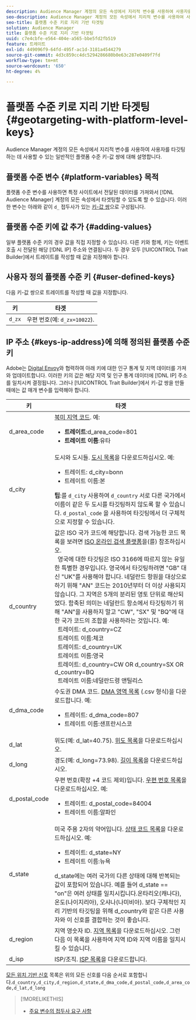 ```yaml
---
description: Audience Manager 계정의 모든 속성에서 지리적 변수를 사용하여 사용자를 타깃팅하는 데 사용할 수 있는 일반적인 플랫폼 수준 키-값 쌍에 대해 설명합니다.
seo-description: Audience Manager 계정의 모든 속성에서 지리적 변수를 사용하여 사용자를 타깃팅하는 데 사용할 수 있는 일반적인 플랫폼 수준 키-값 쌍에 대해 설명합니다.
seo-title: 플랫폼 수준 키로 지리 기반 타겟팅
solution: Audience Manager
title: 플랫폼 수준 키로 지리 기반 타겟팅
uuid: c7e4cbfe-e564-404e-a565-bbe5fd2fb519
feature: 트레이트
exl-id: 449096f9-64fd-495f-ac1d-3181a4544279
source-git-commit: 4d3c859cc4dc5294286680b0e63c287e0409f7fd
workflow-type: tm+mt
source-wordcount: '650'
ht-degree: 4%

---
```


# 플랫폼 수준 키로 지리 기반 타겟팅 {#geotargeting-with-platform-level-keys}

Audience Manager 계정의 모든 속성에서 지리적 변수를 사용하여 사용자를 타깃팅하는 데 사용할 수 있는 일반적인 플랫폼 수준 키-값 쌍에 대해 설명합니다.

<!-- c_tb_platform_vars.xml -->

## 플랫폼 수준 변수 {#platform-variables} 목적

플랫폼 수준 변수를 사용하면 특정 사이트에서 전달된 데이터를 가져와서 [!DNL Audience Manager] 계정의 모든 속성에서 타겟팅할 수 있도록 할 수 있습니다. 이러한 변수는 아래와 같이 `d_` 접두사가 있는 [키-값 쌍](../../reference/key-value-pairs-explained.md)으로 구성됩니다.

## 플랫폼 수준 키에 값 추가 {#adding-values}

일부 플랫폼 수준 키의 경우 값을 직접 지정할 수 있습니다. 다른 키와 함께, 키는 이벤트 호출 시 전달된 해당 [!DNL IP] 주소와 연결됩니다. 두 경우 모두 [!UICONTROL Trait Builder]에서 트레이트를 작성할 때 값을 지정해야 합니다.

## 사용자 정의 플랫폼 수준 키 {#user-defined-keys}

다음 키-값 쌍으로 트레이트를 작성할 때 값을 지정합니다.

| 키 | 타겟 |
|---|---|
| `d_zx` | 우편 번호(예: `d_zx=10022`). |

## IP 주소 {#keys-ip-address}에 의해 정의된 플랫폼 수준 키

Adobe는 [Digital Envoy](https://www.digitalenvoy.com/)와 협력하여 아래 키에 대한 인구 통계 및 지역 데이터를 가져와 업데이트합니다. 이러한 키의 값은 해당 지역 및 인구 통계 데이터에 [!DNL IP] 주소를 일치시켜 결정됩니다. 그러나 [!UICONTROL Trait Builder]에서 키-값 쌍을 만들 때에는 값 매개 변수를 입력해야 합니다.

| 키 | 타겟 |
|--- |--- |
| d_area_code | [북미 지역 코드](https://en.wikipedia.org/wiki/List_of_North_American_Numbering_Plan_area_codes).  예: <ul><li>**트레이트**:d_area_code=801</li><li>**트레이트 이름**:유타</li></ul> |
| d_city | 도시와 도시들. [도시 목록](assets/d_city.txt)을 다운로드하십시오.  예: <ul><li>트레이트: d_city=bonn</li><li>트레이트 이름:본</li></ul> **팁**:를  `d_city` 사용하여  `d_country` 서로 다른 국가에서 이름이 같은 두 도시를 타깃팅하지 않도록 할 수 있습니다. `d_postal_code` 을 사용하여 타깃팅에서 더 구체적으로 지정할 수 있습니다. |
| d_country | 값은 ISO 국가 코드에 해당합니다. 검색 가능한 코드 목록을 보려면 [ISO 온라인 검색 플랫폼](https://www.iso.org/obp/ui/#home)을(를) 참조하십시오. <br>  영국에 대한 타깃팅은 ISO 3166에 따르지 않는 유일한 특별한 경우입니다. 영국에서 타깃팅하려면 &quot;GB&quot; 대신 &quot;UK&quot;를 사용해야 합니다.  네덜란드 항원을 대상으로 하기 위해 &quot;AN&quot; 코드는 2010년부터 더 이상 사용되지 않습니다. 그 지역은 5개의 분리된 영토 단위로 해산되었다. 함축된 의미는 네덜란드 항소에서 타깃팅하기 위해 &quot;AN&quot;을 사용하지 말고 &quot;CW&quot;, &quot;SX&quot; 및 &quot;BQ&quot;에 대한 국가 코드의 조합을 사용하라는 것입니다.  예: <br>  트레이트: d_country=CZ <br>  트레이트 이름:체코 <br>  트레이트: d_country=UK <br>  트레이트 이름:영국 <br>  트레이트: d_country=CW OR d_country=SX OR d_country=BQ <br>  트레이트 이름:네덜란드령 앤틸리스 |
| d_dma_code | 수도권 DMA 코드. [DMA 영역 목록](assets/DMAregions.csv) (.csv 형식)을 다운로드합니다.  예: <ul><li>트레이트: d_dma_code=807</li><li>트레이트 이름:샌프란시스코</li></ul> |
| d_lat | 위도(예: d_lat=40.75). [위도 목록](assets/d_lat.txt)을 다운로드하십시오. |
| d_long | 경도(예: d_long=73.98). [길이 목록](assets/d_long.txt)을 다운로드하십시오. |
| d_postal_code | 우편 번호(확장 +4 코드 제외)입니다. [우편 번호 목록](assets/d_postal_code.txt)을 다운로드하십시오.  예: <ul><li>트레이트: d_postal_code=84004 </li><li>트레이트 이름:알파인</li></ul> |
| d_state | 미국 주용 2자의 약어입니다. [상태 코드 목록](assets/d_state.txt)을 다운로드하십시오.  예: <ul><li>트레이트: d_state=NY </li><li>트레이트 이름:뉴욕</li></ul>d_state에는 여러 국가의 다른 상태에 대해 반복되는 값이 포함되어 있습니다. 예를 들어 d_state == &quot;on&quot;은 여러 상태를 일치시킵니다.온타리오(캐나다), 온도(나이지리아), 오샤나(나미비아). 보다 구체적인 지리 기반의 타깃팅을 위해 d_country와 같은 다른 사용자와 이 신호를 결합하는 것이 좋습니다. |
| d_region | 지역 영숫자 ID. [지역 목록](assets/Country_RegionCodes_City.csv)을 다운로드하십시오.  그런 다음 이 목록을 사용하여 지역 ID와 지역 이름을 일치시킬 수 있습니다. |
| d_isp | ISP/조직. [ISP 목록](assets/d_isp.txt)을 다운로드합니다. |

[모든 위치 기반 신호](assets/all.txt) 목록은 위의 모든 신호를 다음 순서로 포함합니다.`d_country,d_city,d_region,d_state,d_dma_code,d_postal_code,d_area_code,d_lat,d_long`

>[!MORELIKETHIS]
>
>* [주요 변수의 접두사 요구 사항](../../features/traits/trait-variable-prefixes.md)

